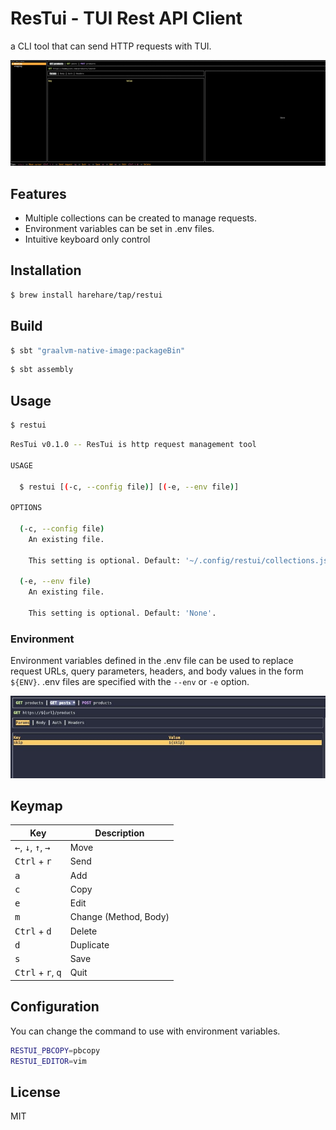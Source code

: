 # ResTui - TUI Rest API Client

a CLI tool that can send HTTP requests with TUI.

![ResTui](./assets/restui.gif)

## Features

- Multiple collections can be created to manage requests.
- Environment variables can be set in .env files.
- Intuitive keyboard only control

## Installation

```bash
$ brew install harehare/tap/restui
```

## Build

```bash
$ sbt "graalvm-native-image:packageBin"
```

```bash
$ sbt assembly
```

## Usage

```bash
$ restui
```

```bash
ResTui v0.1.0 -- ResTui is http request management tool

USAGE

  $ restui [(-c, --config file)] [(-e, --env file)]

OPTIONS

  (-c, --config file)
    An existing file.

    This setting is optional. Default: '~/.config/restui/collections.json'.

  (-e, --env file)
    An existing file.

    This setting is optional. Default: 'None'.
```

### Environment

Environment variables defined in the .env file can be used to replace request URLs, query parameters, headers, and body values in the form `${ENV}`.
.env files are specified with the `--env` or `-e` option.

![ResTui](./assets/env.jpg)

## Keymap

| Key                                                    | Description           |
| ------------------------------------------------------ | --------------------- |
| <kbd>←</kbd>, <kbd>↓</kbd>, <kbd>↑</kbd>, <kbd>→</kbd> | Move                  |
| <kbd>Ctrl</kbd> + <kbd>r</kbd>                         | Send                  |
| <kbd>a</kbd>                                           | Add                   |
| <kbd>c</kbd>                                           | Copy                  |
| <kbd>e</kbd>                                           | Edit                  |
| <kbd>m</kbd>                                           | Change (Method, Body) |
| <kbd>Ctrl</kbd> + <kbd>d</kbd>                         | Delete                |
| <kbd>d</kbd>                                           | Duplicate             |
| <kbd>s</kbd>                                           | Save                  |
| <kbd>Ctrl</kbd> + <kbd>r</kbd>, <kbd>q</kbd>           | Quit                  |

## Configuration

You can change the command to use with environment variables.

```bash
RESTUI_PBCOPY=pbcopy
RESTUI_EDITOR=vim
```

## License

MIT
